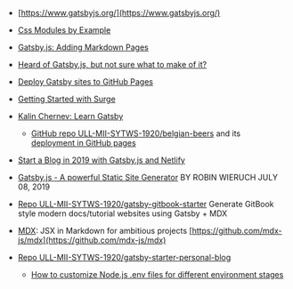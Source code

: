 * [https://www.gatsbyjs.org/](https://www.gatsbyjs.org/)
* [Css Modules by Example](https://www.javascriptstuff.com/css-modules-by-example/)
* [Gatsby.js: Adding Markdown Pages](https://www.gatsbyjs.org/docs/adding-markdown-pages/)

* [Heard of Gatsby.js, but not sure what to make of it?  ](https://www.mediacurrent.com/what-is-gatsby.js)
* [Deploy Gatsby sites to GitHub Pages](https://dev.to/flexdinesh/deploy-gatsby-sites-to-github-pages-eed)
* [Getting Started with Surge](https://surge.sh/getting-started-with-surge)
* [Kalin Chernev: Learn Gatsby](https://kalinchernev.github.io/learn-gatsbyjs)
  - [GitHub repo ULL-MII-SYTWS-1920/belgian-beers](https://github.com/ULL-MII-SYTWS-1920/belgian-beers) and its [deployment in GitHub pages](https://ull-mii-sytws-1920.github.io/belgian-beers/index.html)
* [Start a Blog in 2019 with Gatsby.js and Netlify](https://daveceddia.com/start-blog-gatsby-netlify/)
* [Gatsby.js - A powerful Static Site Generator](https://www.robinwieruch.de/react-gatsby-js) BY ROBIN WIERUCH JULY 08, 2019

* [Repo ULL-MII-SYTWS-1920/gatsby-gitbook-starter](https://github.com/ULL-MII-SYTWS-1920/gatsby-gitbook-starter) Generate GitBook style modern docs/tutorial websites using Gatsby + MDX 
* [MDX](https://mdxjs.com/): JSX in Markdown for ambitious projects [https://github.com/mdx-js/mdx](https://github.com/mdx-js/mdx)

* [Repo ULL-MII-SYTWS-1920/gatsby-starter-personal-blog](https://github.com/ULL-MII-SYTWS-1920/gatsby-starter-personal-blog)
  - [How to customize Node.js .env files for different environment stages](https://www.freecodecamp.org/news/nodejs-custom-env-files-in-your-apps-fa7b3e67abe1/)